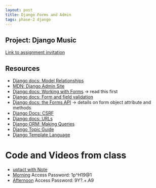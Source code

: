 ```yaml
---
layout: post
title: Django Forms and Admin
tags: phase-2 django
---
```



## Project: Django Music

[Link to assignment invitation](https://classroom.github.com/a/avVeWWup)

## Resources

* [Django docs: Model Relationships](https://docs.djangoproject.com/en/3.0/topics/db/models/#relationships)
* [MDN: Django Admin Site](https://developer.mozilla.org/en-US/docs/Learn/Server-side/Django/Admin_site)
* [Django docs: Working with Forms](https://docs.djangoproject.com/en/3.0/topics/forms/) -> read this first
* [Django docs: Form and field validation](https://docs.djangoproject.com/en/3.0/ref/forms/validation/)
* [Django docs: the Forms API](https://docs.djangoproject.com/en/3.0/ref/forms/api/) -> details on form object attribute and methods
* [Django Docs: CSRF](https://docs.djangoproject.com/en/3.0/ref/csrf/)
* [Django docs: URLs](https://docs.djangoproject.com/en/3.0/topics/http/urls/)
* [Django ORM: Making Queries](https://docs.djangoproject.com/en/3.0/topics/db/queries/)
* [Django Topic Guide](https://docs.djangoproject.com/en/3.0/topics/)
* [Django Template Language](https://docs.djangoproject.com/en/3.0/ref/templates/)

# Code and Videos from class

- [uptact with Note](https://github.com/momentum-team-2/examples/tree/master/django--uptact)
- [Morning](https://us02web.zoom.us/rec/share/-s0sLuz530ZOa7PV0XH-eawfLr-meaa81HMfrPYEzUZr7nk1Qtlc9LrxXGOC0-Hq) Access Password: 1p^H19@1
- [Afternoon](https://us02web.zoom.us/rec/share/4fwpJKGp6WdLX7PX6x7aeYUcEIn1eaa8gHIY-6IKyxtNQlLP61HrnYT7F_dX4_ch) Access Password: 9Y?.+.A9

